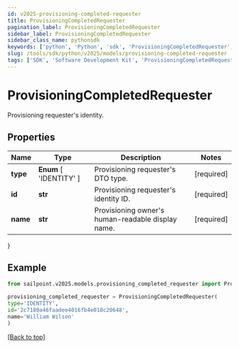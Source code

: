 ```yaml
---
id: v2025-provisioning-completed-requester
title: ProvisioningCompletedRequester
pagination_label: ProvisioningCompletedRequester
sidebar_label: ProvisioningCompletedRequester
sidebar_class_name: pythonsdk
keywords: ['python', 'Python', 'sdk', 'ProvisioningCompletedRequester', 'V2025ProvisioningCompletedRequester'] 
slug: /tools/sdk/python/v2025/models/provisioning-completed-requester
tags: ['SDK', 'Software Development Kit', 'ProvisioningCompletedRequester', 'V2025ProvisioningCompletedRequester']
---
```


# ProvisioningCompletedRequester

Provisioning requester's identity.

## Properties

Name | Type | Description | Notes
------------ | ------------- | ------------- | -------------
**type** |  **Enum** [  'IDENTITY' ] | Provisioning requester's DTO type. | [required]
**id** | **str** | Provisioning requester's identity ID. | [required]
**name** | **str** | Provisioning owner's human-readable display name. | [required]
}

## Example

```python
from sailpoint.v2025.models.provisioning_completed_requester import ProvisioningCompletedRequester

provisioning_completed_requester = ProvisioningCompletedRequester(
type='IDENTITY',
id='2c7180a46faadee4016fb4e018c20648',
name='William Wilson'
)

```
[[Back to top]](#) 

